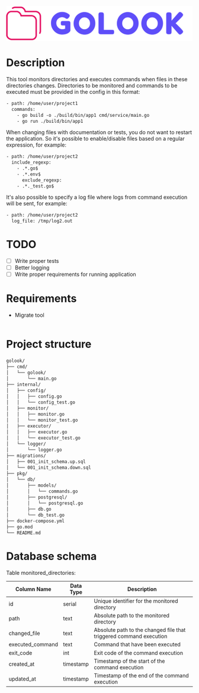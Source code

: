 ![logo](misc/images/golook.svg)

# Description

This tool monitors directories and executes commands when files in these directories changes.
Directories to be monitored and commands to be executed must be provided in the config in this format:
```
- path: /home/user/project1
  commands:
    - go build -o ./build/bin/app1 cmd/service/main.go
    - go run ./build/bin/app1
```
When changing files with documentation or tests, you do not want to restart the application.
So it's possible to enable/disable files based on a regular expression, for example:
```
- path: /home/user/project2
  include_regexp:
    - .*.go$
    - .*.env$
      exclude_regexp:
    - .*._test.go$
```


It's also possible to specify a log file where logs from command execution will be sent, for example:

```
- path: /home/user/project2
  log_file: /tmp/log2.out
```

# TODO

- [ ] Write proper tests
- [ ] Better logging
- [ ] Write proper requirements for running application

# Requirements

- Migrate tool
```bash
```

# Project structure

```
golook/
├── cmd/
│   └── golook/
│       └── main.go
├── internal/
│   ├── config/
│   │   ├── config.go
│   │   └── config_test.go
│   ├── monitor/
│   │   ├── monitor.go
│   │   └── monitor_test.go
│   ├── executor/
│   │   ├── executor.go
│   │   └── executor_test.go
│   └── logger/
│       └── logger.go
├── migrations/
│   ├── 001_init_schema.up.sql
│   └── 001_init_schema.down.sql
├── pkg/
│   └── db/
│       ├── models/
│       │   └── commands.go
│       ├── postgresql/
│       │   └── postgresql.go
│       ├── db.go
│       └── db_test.go
├── docker-compose.yml
├── go.mod
└── README.md
```

# Database schema

Table monitored_directories:

| Column Name      | Data Type | Description                                                        |
|------------------|-----------|--------------------------------------------------------------------|
| id               | serial    | Unique identifier for the monitored directory                      |
| path             | text      | Absolute path to the monitored directory                           |
| changed_file     | text      | Absolute path to the changed file that triggered command execution |
| executed_command | text      | Command that have been executed                                    |
| exit_code        | int       | Exit code of the command execution                                 |
| created_at       | timestamp | Timestamp of the start of the command execution                    |
| updated_at       | timestamp | Timestamp of the end of the command execution                      |
